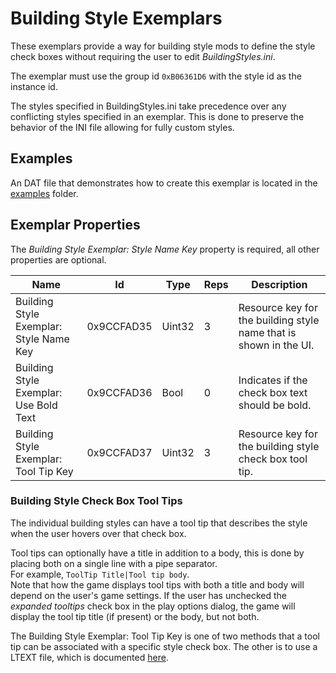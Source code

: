 # Building Style Exemplars

These exemplars provide a way for building style mods to define the style check boxes without requiring the user to edit _BuildingStyles.ini_.

The exemplar must use the group id `0xB06361D6` with the style id as the instance id.

The styles specified in BuildingStyles.ini take precedence over any conflicting styles specified in an exemplar.
This is done to preserve the behavior of the INI file allowing for fully custom styles.

## Examples

An DAT file that demonstrates how to create this exemplar is located in the [examples](https://github.com/0xC0000054/sc4-more-building-styles/tree/main/examples) folder.

## Exemplar Properties

The _Building Style Exemplar: Style Name Key_ property is required, all other properties are optional.

| Name | Id | Type | Reps | Description |
|------|----|------|------|-------------|
| Building Style Exemplar: Style Name Key | 0x9CCFAD35 | Uint32 | 3 | Resource key for the building style name that is shown in the UI. |
| Building Style Exemplar: Use Bold Text | 0x9CCFAD36 | Bool | 0 | Indicates if the check box text should be bold. |
| Building Style Exemplar: Tool Tip Key | 0x9CCFAD37 | Uint32 | 3 | Resource key for the building style check box tool tip. |

### Building Style Check Box Tool Tips

The individual building styles can have a tool tip that describes the style when the user hovers over that check box.

Tool tips can optionally have a title in addition to a body, this is done by placing both on a single line with a pipe separator.    
For example, `ToolTip Title|Tool tip body`.   
Note that how the game displays tool tips with both a title and body will depend on the user's game settings.
If the user has unchecked the _expanded tooltips_ check box in the play options dialog, the game will display the tool tip
title (if present) or the body, but not both.

The Building Style Exemplar: Tool Tip Key is one of two methods that a tool tip can be associated with a specific style check box.
The other is to use a LTEXT file, which is documented [here](https://github.com/0xC0000054/sc4-more-building-styles#building-style-check-box-tool-tips).